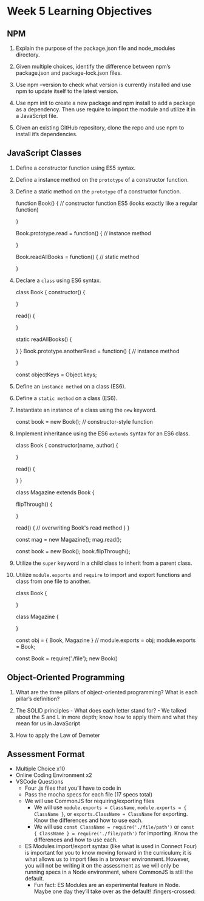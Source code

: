 Week 5 Learning Objectives
==========================

NPM
---

1.  Explain the purpose of the package.json file and node\_modules directory.

2.  Given multiple choices, identify the difference between npm’s package.json and package-lock.json files.

3.  Use npm –version to check what version is currently installed and use npm to update itself to the latest version.

4.  Use npm init to create a new package and npm install to add a package as a dependency. Then use require to import the module and utilize it in a JavaScript file.

5.  Given an existing GitHub repository, clone the repo and use npm to install it’s dependencies.

JavaScript Classes
------------------

1.  Define a constructor function using ES5 syntax.

2.  Define a instance method on the `prototype` of a constructor function.
3.  Define a static method on the `prototype` of a constructor function.

    function Book() { // constructor function ES5 (looks exactly like a regular function)

    }

    Book.prototype.read = function() { // instance method

    }

    Book.readAllBooks = function() { // static method

    }

1.  Declare a `class` using ES6 syntax.

    class Book {
      constructor() {

      }

      read() {

      }
      
      static readAllBooks() {

      }
    }
    Book.prototype.anotherRead = function() { // instance method

    }

    const objectKeys = Object.keys;

1.  Define an `instance method` on a class (ES6).

2.  Define a `static method` on a class (ES6).

3.  Instantiate an instance of a class using the `new` keyword.

    const book = new Book(); // constructor-style function

1.  Implement inheritance using the ES6 `extends` syntax for an ES6 class.

    class Book {
      constructor(name, author) {

      }

      read() {
        
      }
    }

    class Magazine extends Book {

      flipThrough() {

      }

      read() {
        // overwriting Book's read method
      }
    }

    const mag = new Magazine();
    mag.read();

    const book = new Book();
    book.flipThrough();

1.  Utilize the `super` keyword in a child class to inherit from a parent class.

2.  Utilize `module.exports` and `require` to import and export functions and class from one file to another.

    class Book {

    }

    class Magazine {

    }

    const obj = {
      Book,
      Magazine
    }
    // module.exports = obj;
    module.exports = Book;

    const Book = require('./file');
    new Book()

Object-Oriented Programming
---------------------------

1.  What are the three pillars of object-oriented programming? What is each pillar’s definition?

2.  The SOLID principles - What does each letter stand for? - We talked about the S and L in more depth; know how to apply them and what they mean for us in JavaScript

3.  How to apply the Law of Demeter

Assessment Format
-----------------

-   Multiple Choice x10
-   Online Coding Environment x2
-   VSCode Questions
    -   Four .js files that you’ll have to code in
    -   Pass the mocha specs for each file (17 specs total)
    -   We will use CommonJS for requiring/exporting files
        -   We will use `module.exports = ClassName`, `module.exports = { ClassName }`, or `exports.ClassName = ClassName` for exporting. Know the differences and how to use each.
        -   We will use `const ClassName = require('./file/path')` or `const { ClassName } = require('./file/path')` for importing. Know the differences and how to use each.
    -   ES Modules import/export syntax (like what is used in Connect Four) is important for you to know moving forward in the curriculum; it is what allows us to import files in a browser environment. However, you will not be writing it on the assessment as we will only be running specs in a Node environment, where CommonJS is still the default.
        -   Fun fact: ES Modules are an experimental feature in Node. Maybe one day they’ll take over as the default! :fingers-crossed:
